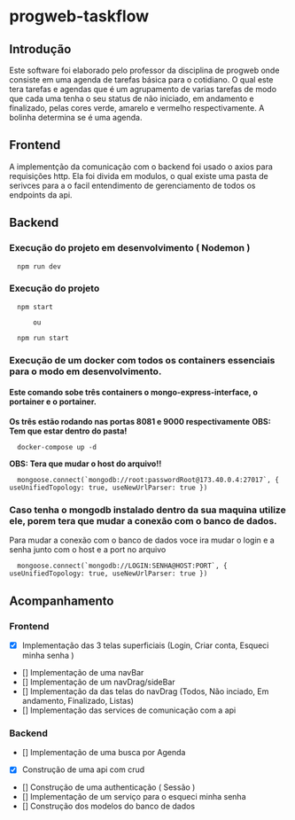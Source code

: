 # progweb-taskflow
## Introdução
Este software foi elaborado pelo professor da disciplina de progweb onde consiste em uma agenda de tarefas básica
para o cotidiano. O qual este tera tarefas e agendas que é um agrupamento de varias tarefas de modo
que cada uma tenha o seu status de não iniciado, em andamento e finalizado, pelas cores verde, amarelo e vermelho
respectivamente. A bolinha determina se é uma agenda.

## Frontend
A implementção da comunicação com o backend foi usado o axios para requisições http. Ela foi divida em modulos,
o qual existe uma pasta de serivces para a o facil entendimento de gerenciamento de todos os endpoints da api.


## Backend

### Execução do projeto em desenvolvimento ( __Nodemon__ )
```
  npm run dev 
```

### Execução do projeto
```
  npm start 
  
      ou
 
  npm run start
```

### Execução de um docker com todos os containers essenciais para o modo em desenvolvimento.
#### Este comando sobe três containers o mongo-express-interface, o portainer e o portainer.
__Os três estão rodando nas portas 8081 e 9000 respectivamente__ 
__OBS: Tem que estar dentro do pasta!__
```
  docker-compose up -d 
```
__OBS: Tera que mudar o host do arquivo!!__
```
  mongoose.connect(`mongodb://root:passwordRoot@173.40.0.4:27017`, { useUnifiedTopology: true, useNewUrlParser: true })
```

### Caso tenha o mongodb instalado dentro da sua maquina utilize ele, porem tera que mudar a conexão com o banco de dados.
Para mudar a conexão com o banco de dados voce ira mudar o login e a senha junto com o host e a port no arquivo
```
  mongoose.connect(`mongodb://LOGIN:SENHA@HOST:PORT`, { useUnifiedTopology: true, useNewUrlParser: true })
```

## Acompanhamento

### Frontend
- [X] Implementação das 3 telas superficiais (Login, Criar conta, Esqueci minha senha )
- [] Implementação de uma navBar
- [] Implementação de um navDrag/sideBar
- [] Implementação da das telas do navDrag (Todos, Não inciado, Em andamento, Finalizado, Listas)
- [] Implementação das services de comunicação com a api

### Backend
- [] Implementação de uma busca por Agenda
- [X] Construção de uma api com crud
- [] Construção de uma authenticação ( Sessão )
- [] Implementação de um serviço para o esqueci minha senha
- [] Construção dos modelos do banco de dados

